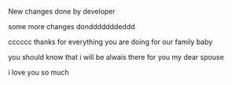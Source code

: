 New changes done by developer

some more changes dondddddddeddd


cccccc
thanks for everything you are doing for our family baby

you should know that i will be alwais there for you my dear spouse

i love you so much
